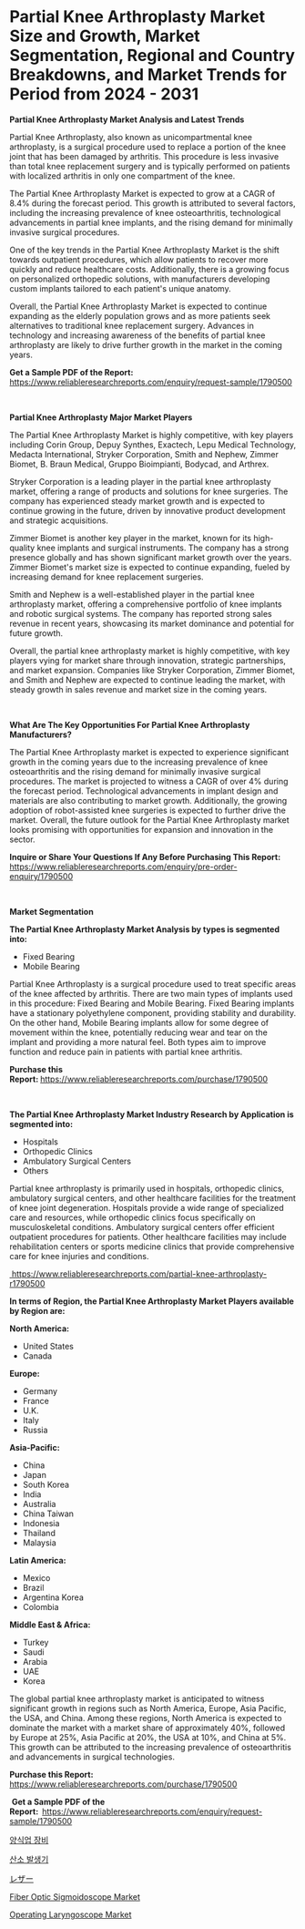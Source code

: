 <p><h1>Partial Knee Arthroplasty Market Size and Growth, Market Segmentation, Regional and Country Breakdowns, and Market Trends for Period from 2024 -  2031</h1></p><p><strong>Partial Knee Arthroplasty Market Analysis and Latest Trends</strong></p>
<p><p>Partial Knee Arthroplasty, also known as unicompartmental knee arthroplasty, is a surgical procedure used to replace a portion of the knee joint that has been damaged by arthritis. This procedure is less invasive than total knee replacement surgery and is typically performed on patients with localized arthritis in only one compartment of the knee.</p><p>The Partial Knee Arthroplasty Market is expected to grow at a CAGR of 8.4% during the forecast period. This growth is attributed to several factors, including the increasing prevalence of knee osteoarthritis, technological advancements in partial knee implants, and the rising demand for minimally invasive surgical procedures.</p><p>One of the key trends in the Partial Knee Arthroplasty Market is the shift towards outpatient procedures, which allow patients to recover more quickly and reduce healthcare costs. Additionally, there is a growing focus on personalized orthopedic solutions, with manufacturers developing custom implants tailored to each patient's unique anatomy.</p><p>Overall, the Partial Knee Arthroplasty Market is expected to continue expanding as the elderly population grows and as more patients seek alternatives to traditional knee replacement surgery. Advances in technology and increasing awareness of the benefits of partial knee arthroplasty are likely to drive further growth in the market in the coming years.</p></p>
<p><strong>Get a Sample PDF of the Report:&nbsp;</strong> <a href="https://www.reliableresearchreports.com/enquiry/request-sample/1790500">https://www.reliableresearchreports.com/enquiry/request-sample/1790500</a></p>
<p>&nbsp;</p>
<p><strong>Partial Knee Arthroplasty Major Market Players</strong></p>
<p><p>The Partial Knee Arthroplasty Market is highly competitive, with key players including Corin Group, Depuy Synthes, Exactech, Lepu Medical Technology, Medacta International, Stryker Corporation, Smith and Nephew, Zimmer Biomet, B. Braun Medical, Gruppo Bioimpianti, Bodycad, and Arthrex.</p><p>Stryker Corporation is a leading player in the partial knee arthroplasty market, offering a range of products and solutions for knee surgeries. The company has experienced steady market growth and is expected to continue growing in the future, driven by innovative product development and strategic acquisitions.</p><p>Zimmer Biomet is another key player in the market, known for its high-quality knee implants and surgical instruments. The company has a strong presence globally and has shown significant market growth over the years. Zimmer Biomet's market size is expected to continue expanding, fueled by increasing demand for knee replacement surgeries.</p><p>Smith and Nephew is a well-established player in the partial knee arthroplasty market, offering a comprehensive portfolio of knee implants and robotic surgical systems. The company has reported strong sales revenue in recent years, showcasing its market dominance and potential for future growth.</p><p>Overall, the partial knee arthroplasty market is highly competitive, with key players vying for market share through innovation, strategic partnerships, and market expansion. Companies like Stryker Corporation, Zimmer Biomet, and Smith and Nephew are expected to continue leading the market, with steady growth in sales revenue and market size in the coming years.</p></p>
<p>&nbsp;</p>
<p><strong>What Are The Key Opportunities For Partial Knee Arthroplasty Manufacturers?</strong></p>
<p><p>The Partial Knee Arthroplasty market is expected to experience significant growth in the coming years due to the increasing prevalence of knee osteoarthritis and the rising demand for minimally invasive surgical procedures. The market is projected to witness a CAGR of over 4% during the forecast period. Technological advancements in implant design and materials are also contributing to market growth. Additionally, the growing adoption of robot-assisted knee surgeries is expected to further drive the market. Overall, the future outlook for the Partial Knee Arthroplasty market looks promising with opportunities for expansion and innovation in the sector.</p></p>
<p><strong>Inquire or Share Your Questions If Any Before Purchasing This Report:</strong> <a href="https://www.reliableresearchreports.com/enquiry/pre-order-enquiry/1790500">https://www.reliableresearchreports.com/enquiry/pre-order-enquiry/1790500</a></p>
<p>&nbsp;</p>
<p><strong>Market Segmentation</strong></p>
<p><strong>The Partial Knee Arthroplasty Market Analysis by types is segmented into:</strong></p>
<p><ul><li>Fixed Bearing</li><li>Mobile Bearing</li></ul></p>
<p><p>Partial Knee Arthroplasty is a surgical procedure used to treat specific areas of the knee affected by arthritis. There are two main types of implants used in this procedure: Fixed Bearing and Mobile Bearing. Fixed Bearing implants have a stationary polyethylene component, providing stability and durability. On the other hand, Mobile Bearing implants allow for some degree of movement within the knee, potentially reducing wear and tear on the implant and providing a more natural feel. Both types aim to improve function and reduce pain in patients with partial knee arthritis.</p></p>
<p><strong>Purchase this Report:&nbsp;</strong><a href="https://www.reliableresearchreports.com/purchase/1790500">https://www.reliableresearchreports.com/purchase/1790500</a></p>
<p>&nbsp;</p>
<p><strong>The Partial Knee Arthroplasty Market Industry Research by Application is segmented into:</strong></p>
<p><ul><li>Hospitals</li><li>Orthopedic Clinics</li><li>Ambulatory Surgical Centers</li><li>Others</li></ul></p>
<p><p>Partial knee arthroplasty is primarily used in hospitals, orthopedic clinics, ambulatory surgical centers, and other healthcare facilities for the treatment of knee joint degeneration. Hospitals provide a wide range of specialized care and resources, while orthopedic clinics focus specifically on musculoskeletal conditions. Ambulatory surgical centers offer efficient outpatient procedures for patients. Other healthcare facilities may include rehabilitation centers or sports medicine clinics that provide comprehensive care for knee injuries and conditions.</p></p>
<p><a href="https://www.reliableresearchreports.com/partial-knee-arthroplasty-r1790500">&nbsp;https://www.reliableresearchreports.com/partial-knee-arthroplasty-r1790500</a></p>
<p><strong>In terms of Region, the Partial Knee Arthroplasty Market Players available by Region are:</strong></p>
<p>
    <p> <strong> North America: </strong>
        <ul>
            <li>United States</li>
            <li>Canada</li>
        </ul>
        </p> 
    <p> <strong> Europe: </strong>
        <ul>
            <li>Germany</li>
            <li>France</li>
            <li>U.K.</li>
            <li>Italy</li>
            <li>Russia</li>
        </ul>
        </p> 
    <p> <strong> Asia-Pacific: </strong>
        <ul>
            <li>China</li>
            <li>Japan</li>
            <li>South Korea</li>
            <li>India</li>
            <li>Australia</li>
            <li>China Taiwan</li>
            <li>Indonesia</li>
            <li>Thailand</li>
            <li>Malaysia</li>
        </ul>
        </p> 
    <p> <strong> Latin America: </strong>
        <ul>
            <li>Mexico</li>
            <li>Brazil</li>
            <li>Argentina Korea</li>
            <li>Colombia</li>
        </ul>
        </p> 
    <p> <strong> Middle East & Africa: </strong>
        <ul>
            <li>Turkey</li>
            <li>Saudi</li>
            <li>Arabia</li>
            <li>UAE</li>
            <li>Korea</li>
        </ul>
    </p>
    </p>
<p><p>The global partial knee arthroplasty market is anticipated to witness significant growth in regions such as North America, Europe, Asia Pacific, the USA, and China. Among these regions, North America is expected to dominate the market with a market share of approximately 40%, followed by Europe at 25%, Asia Pacific at 20%, the USA at 10%, and China at 5%. This growth can be attributed to the increasing prevalence of osteoarthritis and advancements in surgical technologies.</p></p>
<p><strong>Purchase this Report: </strong><a href="https://www.reliableresearchreports.com/purchase/1790500">https://www.reliableresearchreports.com/purchase/1790500</a></p>
<p>&nbsp;<strong>Get a Sample PDF of the Report:&nbsp;&nbsp;</strong><a href="https://www.reliableresearchreports.com/enquiry/request-sample/1790500">https://www.reliableresearchreports.com/enquiry/request-sample/1790500</a></p>
<p><strong></strong></p>
<p><p><a href="https://github.com/oajzkywllm460/Market-Research-Report-List-2/blob/main/739945644620.md">양식업 장비</a></p><p><a href="https://medium.com/@lizaheller2023/%EC%82%B0%EC%86%8C-%EB%B0%9C%EC%83%9D%EA%B8%B0-%EC%8B%9C%EC%9E%A5-%EB%B3%B4%EA%B3%A0%EC%84%9C%EB%8A%94-%EC%9D%B4-%EC%8B%9C%EC%9E%A5%EC%9D%98-%EC%B5%9C%EC%8B%A0-%EB%8F%99%ED%96%A5%EA%B3%BC-%EC%84%B1%EC%9E%A5-%EA%B8%B0%ED%9A%8C%EB%A5%BC-%EB%B3%B4%EC%97%AC%EC%A4%8D%EB%8B%88%EB%8B%A4-4b32df22405a">산소 발생기</a></p><p><a href="https://medium.com/@desekay3566/%E7%9A%AE%E9%9D%A9%E5%B8%82%E5%A0%B4%E8%A6%8F%E6%A8%A1%E3%81%8C-%E4%B8%96%E7%95%8C%E3%81%AE%E6%A5%AD%E7%95%8C%E3%81%A7%E6%9C%80%E9%81%A9%E3%81%AA%E3%83%9E%E3%83%BC%E3%82%B1%E3%83%86%E3%82%A3%E3%83%B3%E3%82%B0%E3%83%81%E3%83%A3%E3%83%8D%E3%83%AB%E3%82%92%E6%98%8E%E3%82%89%E3%81%8B%E3%81%AB%E3%81%97%E3%81%BE%E3%81%99-4260c2983d46">レザー</a></p><p><a href="https://github.com/jj19131/Market-Research-Report-List-2/blob/main/fiber-optic-sigmoidoscope-market.md">Fiber Optic Sigmoidoscope Market</a></p><p><a href="https://github.com/jodemen/Market-Research-Report-List-2/blob/main/operating-laryngoscope-market.md">Operating Laryngoscope Market</a></p></p>